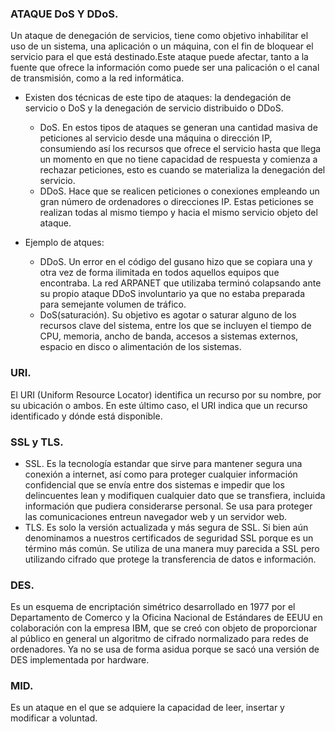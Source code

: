 ### ATAQUE DoS Y DDoS.
Un ataque de denegación de servicios, tiene como objetivo inhabilitar el uso de un sistema, una aplicación o un máquina, con el fin de bloquear el servicio para el que está destinado.Este ataque puede afectar, tanto a la fuente que ofrece la información como puede ser una palicación o el canal de transmisión, como a la red informática.
* Existen dos técnicas de este tipo de ataques: la dendegación de servicio o DoS y la denegación de servicio distribuido o DDoS.
  * DoS. En estos tipos de ataques se generan una cantidad masiva de peticiones al servicio desde una máquina o dirección IP, consumiendo así los recursos que ofrece el servicio hasta que llega un momento en que no tiene capacidad de respuesta y comienza a rechazar peticiones, esto es cuando se materializa la denegación del servicio.
  * DDoS. Hace que se realicen peticiones o conexiones empleando un gran número de ordenadores o direcciones IP. Estas peticiones se realizan todas al mismo tiempo y hacia el mismo servicio objeto del ataque.

* Ejemplo de atques: 
  * DDoS. Un error en el código del gusano hizo que se copiara una y otra vez de forma ilimitada en todos aquellos equipos que encontraba. La red ARPANET que utilizaba terminó colapsando ante su propio ataque DDoS involuntario ya que no estaba preparada para semejante volumen de tráfico.
  * DoS(saturación). Su objetivo es agotar o saturar alguno de los recursos clave del sistema, entre los que se incluyen el tiempo de CPU, memoria, ancho de banda, accesos a sistemas externos, espacio en disco o alimentación de los sistemas.

### URI.
El URI (Uniform Resource Locator) identifica un recurso por su nombre, por su ubicación o ambos. En este último caso, el URI indica que un recurso identificado y dónde está disponible.

### SSL y TLS.
* SSL. Es la tecnología estandar que sirve para mantener segura una conexión a internet, así como para proteger cualquier información confidencial que se envía entre dos sistemas e impedir que los delincuentes lean y modifiquen cualquier dato que se transfiera, incluida información que pudiera considerarse personal. Se usa para proteger las comunicaciones entreun navegador web y un servidor web.
* TLS. Es solo la versión actualizada y más segura de SSL. Si bien aún denominamos a nuestros certificados de seguridad SSL porque es un término más común. Se utiliza de una manera muy parecida a SSL pero utilizando cifrado que protege la transferencia de datos e información.

### DES.
Es un esquema de encriptación simétrico desarrollado en 1977 por el Departamento de Comerco y la Oficina Nacional de Estándares de EEUU en colaboración con la empresa IBM, que se creó con objeto de proporcionar al público en general un algoritmo de cifrado normalizado para redes de ordenadores.
Ya no se usa de forma asidua porque se sacó una versión de DES implementada por hardware.

### MID.
Es un ataque en el que se adquiere la capacidad de leer, insertar y modificar a voluntad. 
